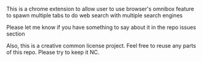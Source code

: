 This is a chrome extension to allow user to use browser's omnibox feature to spawn multiple tabs to do web search with multiple search engines

Please let me know if you have something to say about it in the repo issues section

Also, this is a creative common license project.  Feel free to reuse any parts of this repo. Please try to keep it NC.
